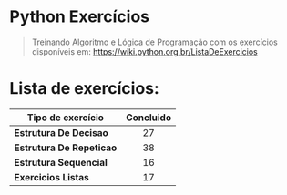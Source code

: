 # **Python Exercícios**
> Treinando Algoritmo e Lógica de Programação com os exercícios disponíveis em: https://wiki.python.org.br/ListaDeExercicios

# Lista de exercícios:

 Tipo de exercício | Concluido
----------------------------|:----------------:
**Estrutura De Decisao** | 27
**Estrutura De Repeticao** | 38
**Estrutura Sequencial** | 16
**Exercicios Listas** | 17
